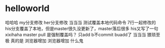 # helloworld
哈哈哈
my分支修改
her分支修改
当当当
测试覆盖本地代码命令 7行一起修改的
his分支覆盖了本地，但是master很久没更新了，master落后很多
his又写了一句xixihaha
master pull 是强制覆盖吗？
只add b不commit
buadd了
当当当
猥琐至极
真的是
浏览器增加
浏览器增加
什么鬼
